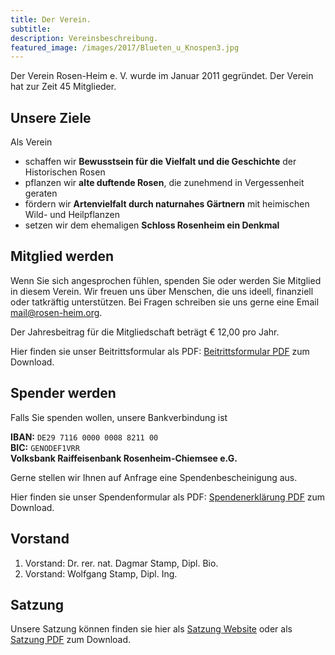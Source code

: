 ```yaml
---
title: Der Verein.
subtitle: 
description: Vereinsbeschreibung.
featured_image: /images/2017/Blueten_u_Knospen3.jpg
---
```


Der Verein Rosen-Heim e. V. wurde im Januar 2011 gegründet. Der Verein hat zur Zeit 45 Mitglieder.

## Unsere Ziele

Als Verein
  * schaffen wir **Bewusstsein für die Vielfalt und die Geschichte** der Historischen Rosen
  * pflanzen wir **alte duftende Rosen**, die zunehmend in Vergessenheit geraten
  * fördern wir **Artenvielfalt durch naturnahes Gärtnern** mit heimischen Wild- und Heilpflanzen
  * setzen wir dem ehemaligen **Schloss Rosenheim ein Denkmal**

## Mitglied werden

Wenn Sie sich angesprochen fühlen, spenden Sie oder werden Sie Mitglied in diesem Verein. Wir freuen uns über Menschen, die uns ideell, finanziell oder tatkräftig unterstützen.
Bei Fragen schreiben sie uns gerne eine Email [mail@rosen-heim.org](mailto:rosen-heim.org).

Der Jahresbeitrag für die Mitgliedschaft beträgt € 12,00 pro Jahr.

Hier finden sie unser Beitrittsformular als PDF: [Beitrittsformular PDF]({{site.url}}/downloads/beitrittsformular.pdf) zum Download.

## Spender werden

Falls Sie spenden wollen, unsere Bankverbindung ist

**IBAN:** `DE29 7116 0000 0008 8211 00`\
**BIC:** `GENODEF1VRR`\
**Volksbank Raiffeisenbank Rosenheim-Chiemsee e.G.**

Gerne stellen wir Ihnen auf Anfrage eine Spendenbescheinigung aus.


Hier finden sie unser Spendenformular als PDF: [Spendenerklärung PDF]({{site.url}}/downloads/spendenerklaerung.pdf) zum Download.

## Vorstand

1. Vorstand: Dr. rer. nat. Dagmar Stamp, Dipl. Bio.
2. Vorstand: Wolfgang Stamp, Dipl. Ing.

## Satzung
Unsere Satzung können finden sie hier als
[Satzung Website]({{site.baseurl}}/satzung)
oder als [Satzung PDF]({{site.url}}/downloads/satzung-rosen-heim-ev.pdf) zum Download.
